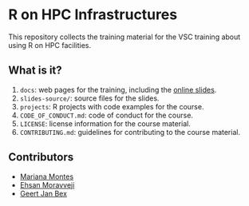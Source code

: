 # R on HPC Infrastructures

This repository collects the training material for the VSC training about using
R on HPC facilities.


## What is it?

1. `docs`: web pages for the training, including the [online
   slides](docs/slides/R_on_HPC.html).
1. `slides-source/`: source files for the slides.
1. `projects`: R projects with code examples for the course.
1. `CODE_OF_CONDUCT.md`: code of conduct for the course.
1. `LICENSE`: license information for the course material.
1. `CONTRIBUTING.md`: guidelines for contributing to the course material.


## Contributors

* [Mariana Montes](mariana.montes@kuleuven.be)
* [Ehsan Moravveji](ehsan.moravveji@kuleuven.be)
* [Geert Jan Bex](geertjan.bex@uhasselt.be)

